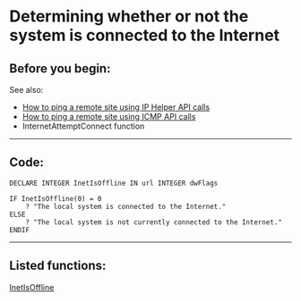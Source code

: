 <link rel="stylesheet" type="text/css" href="../css/win32api.css">  
<link rel="stylesheet" href="https://cdnjs.cloudflare.com/ajax/libs/font-awesome/4.7.0/css/font-awesome.min.css">

# Determining whether or not the system is connected to the Internet

## Before you begin:
See also:

* [How to ping a remote site using IP Helper API calls](sample_382.md)  
* [How to ping a remote site using ICMP API calls](sample_486.md)  
* InternetAttemptConnect function  

  
***  


## Code:
```foxpro  
DECLARE INTEGER InetIsOffline IN url INTEGER dwFlags

IF InetIsOffline(0) = 0
	? "The local system is connected to the Internet."
ELSE
	? "The local system is not currently connected to the Internet."
ENDIF  
```  
***  


## Listed functions:
[InetIsOffline](../libraries/urlmon/InetIsOffline.md)  
